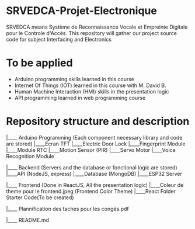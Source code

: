 # SRVEDCA-Projet-Electronique

SRVEDCA means Système de Reconnaissance Vocale et Empreinte Digitale pour le Controle d'Accès. This repository will gather our project source code for subject Interfacing and Electronics

# To be applied

- Arduino programming skills learned in this course
- Internet Of Things (IOT) learned in this course with M. David B.
- Human Machine Interaction (HMI) skills in the presentation logic
- API programming learned in web programming course

# Repository structure and description
|____ Arduino Programming (Each component necessary library and code are stored)
    |____Ecran TFT
    |____Electric Door Lock
    |____Fingerprint Module
    |____Module RTC
    |____Motion Sensor (PIR)
    |____Servo Motor
    |____Voice Recognition Module

|____ Backend (Servers and the database or fonctional logic are stored)
    |____API (NodeJS, express)
    |____Database (MongoDB)
    |____ESP32 Server

|____ Frontend (Done in ReactJS, All the presentation logic)
    |____Coleur de theme pour le frontend.jpeg (Frontend Color Theme)
    |____React Folder Starter Code(To be created)

|____ Plannification des taches pour les congés.pdf

|____ README.md
